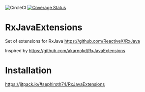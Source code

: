 ![CircleCI](https://img.shields.io/circleci/build/github/sephiroth74/RxJavaExtensions)
[![Coverage Status](https://coveralls.io/repos/github/sephiroth74/RxJavaExtensions/badge.svg?branch=main)](https://coveralls.io/github/sephiroth74/RxJavaExtensions?branch=main)

# RxJavaExtensions

Set of extensions for RxJava https://github.com/ReactiveX/RxJava

Inspired by https://github.com/akarnokd/RxJavaExtensions


# Installation

https://jitpack.io/#sephiroth74/RxJavaExtensions
